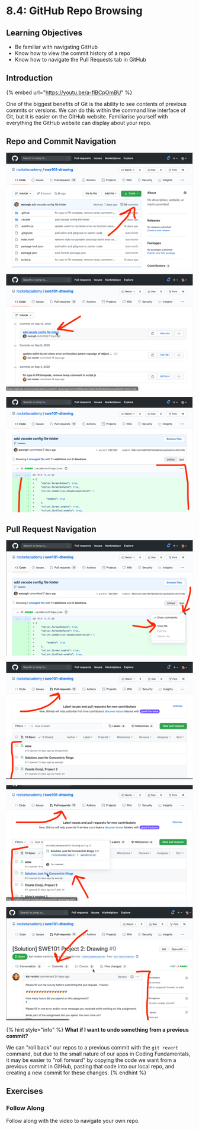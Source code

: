 # 8.4: GitHub Repo Browsing

## Learning Objectives

- Be familiar with navigating GitHub
- Know how to view the commit history of a repo
- Know how to navigate the Pull Requests tab in GitHub

## Introduction

{% embed url="https://youtu.be/a-flBCpOmBU" %}

One of the biggest benefits of Git is the ability to see contents of previous commits or versions. We can do this within the command line interface of Git, but it is easier on the GitHub website. Familiarise yourself with everything the GitHub website can display about your repo.

## Repo and Commit Navigation

![View a list of all commits.](<../.gitbook/assets/Screen Shot 2020-09-22 at 9.09.22 PM.png>)

![See the contents of each commit.](<../.gitbook/assets/Screen Shot 2020-09-22 at 9.11.32 PM.png>)

![Commit contents include a "diff" for every changed file.](<../.gitbook/assets/Screen Shot 2020-09-22 at 9.12.10 PM.png>)

## Pull Request Navigation

![View the full file, not just a "diff" of changes between old and new versions of the file.](<../.gitbook/assets/Screen Shot 2020-09-22 at 9.14.16 PM.png>)

![View a list of all pull requests on a repo.](<../.gitbook/assets/Screen Shot 2020-09-22 at 9.15.17 PM.png>)

![View details of a single pull request.](<../.gitbook/assets/Screen Shot 2020-09-22 at 9.16.06 PM.png>)

![View a list of all commits within this pull request.](<../.gitbook/assets/Screen Shot 2020-09-22 at 9.18.14 PM.png>)

{% hint style="info" %}
**What if I want to undo something from a previous commit?**

We can "roll back" our repos to a previous commit with the `git revert` command, but due to the small nature of our apps in Coding Fundamentals, it may be easier to "roll forward" by copying the code we want from a previous commit in GitHub, pasting that code into our local repo, and creating a new commit for these changes.
{% endhint %}

## Exercises

### Follow Along

Follow along with the video to navigate your own repo.

